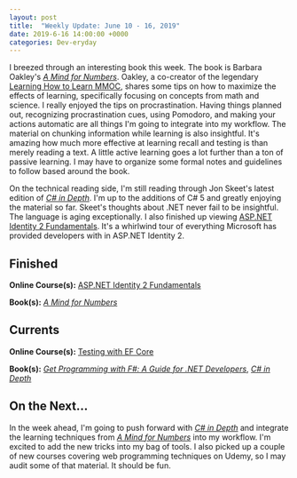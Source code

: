 ```yaml
---
layout: post
title:  "Weekly Update: June 10 - 16, 2019"
date: 2019-6-16 14:00:00 +0000
categories: Dev-eryday
---
```


I breezed through an interesting book this week. The book is Barbara Oakley's *[A Mind for Numbers][mfn]*. Oakley, a co-creator of the legendary [Learning How to Learn MMOC][lhl], shares some tips on how to maximize the effects of learning, specifically focusing on concepts from math and science. I really enjoyed the tips on procrastination. Having things planned out, recognizing procrastination cues, using Pomodoro, and making your actions automatic are all things I'm going to integrate into my workflow. The material on chunking information while learning is also insightful. It's amazing how much more effective at learning recall and testing is than merely reading a text. A little active learning goes a lot further than a ton of passive learning. I may have to organize some formal notes and guidelines to follow based around the book.

On the technical reading side, I'm still reading through Jon Skeet's latest edition of *[C# in Depth][cid]*. I'm up to the additions of C# 5 and greatly enjoying the material so far. Skeet's thoughts about .NET never fail to be insightful. The language is aging exceptionally.  I also finished up viewing [ASP.NET Identity 2 Fundamentals][iden]. It's a whirlwind tour of everything Microsoft has provided developers with in ASP.NET Identity 2. 

## Finished

**Online Course(s):** [ASP.NET Identity 2 Fundamentals][iden]

**Book(s):** *[A Mind for Numbers][mfn]*

## Currents

**Online Course(s):** [Testing with EF Core][eftest]

**Book(s):** *[Get Programming with F#: A Guide for .NET Developers][fs]*, *[C# in Depth][cid]*

## On the Next...

In the week ahead, I'm going to push forward with *[C# in Depth][cid]* and integrate the learning techniques from *[A Mind for Numbers][mfn]* into my workflow. I'm excited to add the new tricks into my bag of tools. I also picked up a couple of new courses covering web programming techniques on Udemy, so I may audit some of that material. It should be fun.

[eftest]: https://app.pluralsight.com/library/courses/ef-core-testing/table-of-contents
[mfn]: https://www.amazon.com/Mind-Numbers-Science-Flunked-Algebra-ebook/dp/B00G3L19ZU/
[core]: https://app.pluralsight.com/library/courses/understanding-aspdotnet-core-2x/table-of-contents
[po]: https://www.amazon.com/dp/B005TKC2CA
[doc]: https://app.pluralsight.com/library/courses/aspdotnet-core-api-openapi-swagger/table-of-contents
[pop]: https://www.amazon.com/Programming-Purpose-Essays-Software-Design/dp/0137213743/
[di]: https://app.pluralsight.com/library/courses/aspdotnet-core-dependency-injection/table-of-contents
[fs]: https://www.amazon.com/Get-Programming-guide-NET-developers/dp/1617293997/
[depn]: https://app.pluralsight.com/library/courses/using-dependency-injection-on-ramp/table-of-contents
[dip]: https://www.amazon.com/Dependency-Injection-Principles-Practices-Patterns/dp/161729473X/
[api]: https://app.pluralsight.com/library/courses/aspnet-web-api-building/table-of-contents
[dim]: https://www.manning.com/books/dependency-injection-principles-practices-patterns
[cid]: https://www.manning.com/books/c-sharp-in-depth-fourth-edition
[sol]: https://app.pluralsight.com/library/courses/csharp-solid-principles/table-of-contents
[fyw]: https://www.amazon.com/Find-Your-Why-Practical-Discovering/dp/0143111728/
[atdt]: https://thoughtcatalog.com/ryan-holiday/2014/09/alive-time-vs-dead-time/
[rf]: https://app.pluralsight.com/library/courses/resharper-fundamentals/table-of-contents
[sj]: https://www.amazon.com/Steve-Jobs-Walter-Isaacson/dp/1451648537
[dock]: https://app.pluralsight.com/library/courses/docker-images-containers-aspdotnet-core/table-of-contents
[tdc]: https://www.amazon.com/Trillion-Dollar-Coach-Leadership-Playbook-ebook/dp/B076ZHG3H3/
[iis]: https://app.pluralsight.com/library/courses/creating-configuring-new-websites-iis/table-of-contents
[urh]: https://app.pluralsight.com/library/courses/using-react-hooks/table-of-contents
[tcc]: https://www.amazon.com/Culture-Code-Secrets-Highly-Successful-ebook/dp/B01MSY1Y6Z/
[bsr]: https://app.pluralsight.com/library/courses/building-server-side-rendered-react-apps-beginners/table-of-contents
[tdp]: https://app.pluralsight.com/library/courses/tactical-design-patternsdot-net/table-of-contents
[tes]: https://tesla2024.com
[life]: https://www.amazon.com/Life-3-0-Being-Artificial-Intelligence-ebook/dp/B06WGNPM7V/
[son]: https://app.pluralsight.com/library/courses/state-of-dotnet-executive-briefing/table-of-contents
[wilco]: https://www.amazon.com/Lets-Can-Get-Back-Discording-ebook/dp/B07BPP1T72/
[hta]: https://www.amazon.com/Hard-Thing-About-Things-Building-ebook/dp/B00DQ845EA/
[cid]: https://www.amazon.com/C-Depth-Jon-Skeet/dp/1617294535/
[wtc]: https://app.pluralsight.com/library/courses/writing-testable-code/table-of-contents
[gtw]: https://www.amazon.com/Ghost-Wires-Adventures-Worlds-Wanted-ebook/dp/B0047Y0F0K/
[iden]: https://app.pluralsight.com/library/courses/asp-dot-net-identity-fundamentals/table-of-contents
[lhl]: https://www.coursera.org/learn/learning-how-to-learn
